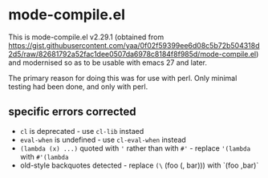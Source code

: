 # mode-compile.el

This is mode-compile.el v2.29.1 (obtained from
https://gist.githubusercontent.com/yaa/0f02f59399ee6d08c5b72b504318d2d5/raw/82681792a52fac1dee0507da6978c8184f8f985d/mode-compile.el)
and modernised so as to be usable with emacs 27 and later.

The primary reason for doing this was for use with perl. Only minimal
testing had been done, and only with perl.

## specific errors corrected

* `cl` is deprecated - use `cl-lib` instaed
* `eval-when` is undefined - use `cl-eval-when` instead
* `(lambda (x) ...)` quoted with `'` rather than with `#'` - replace `'(lambda` with `#'(lambda`
* old-style backquotes detected - replace `(\` (foo (, bar))) with \`(foo ,bar)`

